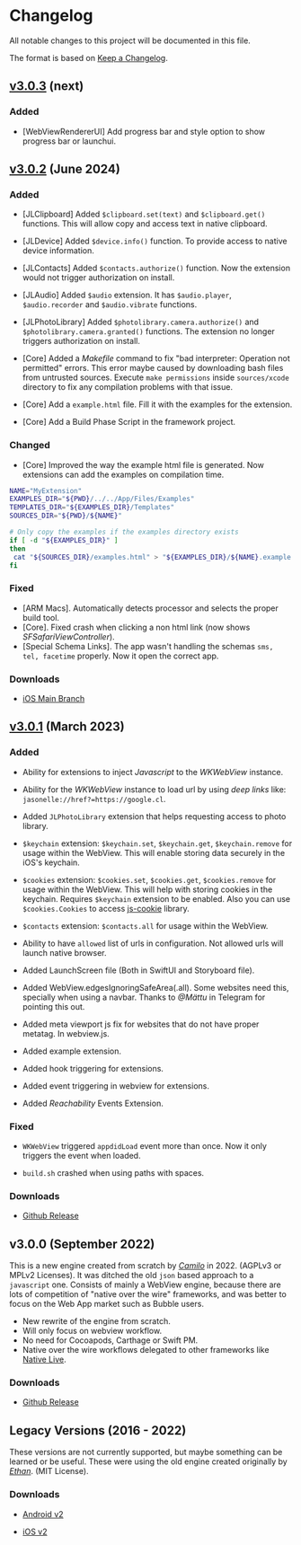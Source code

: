 # Changelog

All notable changes to this project will be documented in this file.

The format is based on [Keep a Changelog](https://keepachangelog.com/en/1.0.0/).

## [v3.0.3](https://github.com/jasonelle/jasonelle/releases/tag/v3.0.3) (next)

### Added

- [WebViewRendererUI] Add progress bar and style option to show progress bar or launchui.

## [v3.0.2](https://github.com/jasonelle/jasonelle/releases/tag/v3.0.2) (June 2024)

### Added
- [JLClipboard] Added `$clipboard.set(text)` and `$clipboard.get()` functions. This will allow copy and access text in native clipboard.

- [JLDevice] Added `$device.info()` function. To provide access to native device information.

- [JLContacts] Added `$contacts.authorize()` function. Now the extension would not trigger authorization on install.

- [JLAudio] Added `$audio` extension. It has `$audio.player`, `$audio.recorder` and `$audio.vibrate` functions.

- [JLPhotoLibrary] Added `$photolibrary.camera.authorize()` and `$photolibrary.camera.granted()` functions. The extension no longer triggers authorization on install.

- [Core] Added a _Makefile_ command to fix "bad interpreter: Operation not permitted" errors. This error maybe caused by downloading bash files from untrusted sources. Execute `make permissions` inside `sources/xcode` directory to fix any compilation problems with that issue.

- [Core] Add a `example.html` file. Fill it with the examples for the extension.
- [Core] Add a Build Phase Script in the framework project.

### Changed

- [Core] Improved the way the example html file is generated. Now extensions can add the examples on compilation time.

```bash
NAME="MyExtension"
EXAMPLES_DIR="${PWD}/../../App/Files/Examples"
TEMPLATES_DIR="${EXAMPLES_DIR}/Templates"
SOURCES_DIR="${PWD}/${NAME}"

# Only copy the examples if the examples directory exists
if [ -d "${EXAMPLES_DIR}" ]
then
 cat "${SOURCES_DIR}/examples.html" > "${EXAMPLES_DIR}/${NAME}.example.html"
fi
```

### Fixed

- [ARM Macs]. Automatically detects processor and selects the proper build tool.
- [Core]. Fixed crash when clicking a non html link (now shows _SFSafariViewController_).
- [Special Schema Links]. The app wasn't handling the schemas `sms, tel, facetime` properly. Now it open the correct app.

### Downloads

- [iOS Main Branch](https://github.com/jasonelle/jasonelle/archive/refs/heads/main.zip)

## [v3.0.1](https://github.com/jasonelle/jasonelle/releases/tag/v3.0.1) (March 2023)

### Added

- Ability for extensions to inject _Javascript_ to the _WKWebView_ instance.

- Ability for the _WKWebView_ instance to load url by using _deep links_ like: `jasonelle://href?=https://google.cl`.

- Added `JLPhotoLibrary` extension that helps requesting access to photo library.

- `$keychain` extension: `$keychain.set`, `$keychain.get`, `$keychain.remove` for usage within the WebView. This will enable storing data securely in the iOS's keychain.

- `$cookies` extension: `$cookies.set`, `$cookies.get`, `$cookies.remove` for usage within the WebView. This will help with storing cookies in the keychain. Requires `$keychain` extension to be enabled. Also you can use `$cookies.Cookies` to access [js-cookie](https://github.com/js-cookie/js-cookie) library.

- `$contacts` extension: `$contacts.all` for usage within the WebView.

- Ability to have `allowed` list of urls in configuration. Not allowed urls will launch native browser.

- Added LaunchScreen file (Both in SwiftUI and Storyboard file).

- Added WebView.edgesIgnoringSafeArea(.all). Some websites need this, specially when using a navbar. Thanks to _@Mättu_ in Telegram for pointing this out.

- Added meta viewport js fix for websites that do not have proper metatag. In webview.js.

- Added example extension.

- Added hook triggering for extensions.

- Added event triggering in webview for extensions.

- Added _Reachability_ Events Extension.

### Fixed

- `WKWebView` triggered `appdidLoad` event more than once. Now it only triggers the event when loaded.

- `build.sh` crashed when using paths with spaces.

### Downloads

- [Github Release](https://github.com/jasonelle/jasonelle/releases/tag/v3.0.1)

## v3.0.0 (September 2022)

This is a new engine created from scratch by [_Camilo_](https://github.com/clsource) in 2022. (AGPLv3 or MPLv2 Licenses). It was ditched the old `json` based approach to a `javascript` one. Consists of mainly a WebView engine, because there are lots of competition of "native over the wire" frameworks, and was better to focus on the Web App market such as Bubble users.

- New rewrite of the engine from scratch.
- Will only focus on webview workflow.
- No need for Cocoapods, Carthage or Swift PM.
- Native over the wire workflows delegated to other frameworks like [Native Live](https://native.live).

### Downloads

- [Github Release](https://github.com/jasonelle/jasonelle/releases/tag/v3.0.0)

## Legacy Versions (2016 - 2022)

These versions are not currently supported, but maybe something can be learned or be useful. These were using the old engine created originally by [_Ethan_](https://github.com/gliechtenstein). (MIT License).

### Downloads

- [Android v2](https://github.com/jasonelle-archive/jasonette-android/archive/refs/heads/develop.zip)

- [iOS v2](https://github.com/jasonelle-archive/jasonette-ios/archive/refs/heads/develop.zip)

